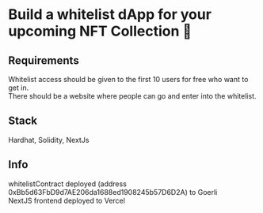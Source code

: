 # Build a whitelist dApp for your upcoming NFT Collection 🚀

## Requirements
Whitelist access should be given to the first 10 users for free who want to get in.<br>
There should be a website where people can go and enter into the whitelist.<br>

## Stack
Hardhat, Solidity, NextJs<br>

## Info
whitelistContract deployed (address 0xBb5d63FbD9d7AE206da1688ed1908245b57D6D2A) to Goerli<br>
NextJS frontend deployed to Vercel